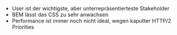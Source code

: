 * User ist der wichtigste, aber unterrepräsentierteste Stakeholder
* BEM lässt das CSS zu sehr anwachsen
* Performance ist immer noch nicht ideal, wegen kaputter HTTP/2 Priorities
